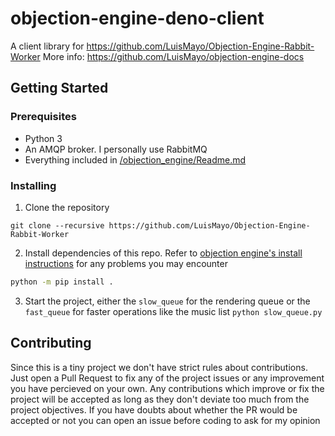 # objection-engine-deno-client
 A client library for https://github.com/LuisMayo/Objection-Engine-Rabbit-Worker
 More info: https://github.com/LuisMayo/objection-engine-docs

## Getting Started

### Prerequisites

 - Python 3
 - An AMQP broker. I personally use RabbitMQ
 - Everything included in [/objection_engine/Readme.md](https://github.com/LuisMayo/objection_engine/blob/main/README.md#prerequisites)

### Installing

1. Clone the repository

```
git clone --recursive https://github.com/LuisMayo/Objection-Engine-Rabbit-Worker
```
2. Install dependencies of this repo. Refer to [objection engine's install instructions](https://github.com/LuisMayo/objection_engine/blob/main/README.md#installing) for any problems you may encounter
``` bash
python -m pip install .
```

3. Start the project, either the `slow_queue` for the rendering queue or the `fast_queue` for faster operations like the music list
`python slow_queue.py`

## Contributing
Since this is a tiny project we don't have strict rules about contributions. Just open a Pull Request to fix any of the project issues or any improvement you have percieved on your own. Any contributions which improve or fix the project will be accepted as long as they don't deviate too much from the project objectives. If you have doubts about whether the PR would be accepted or not you can open an issue before coding to ask for my opinion
